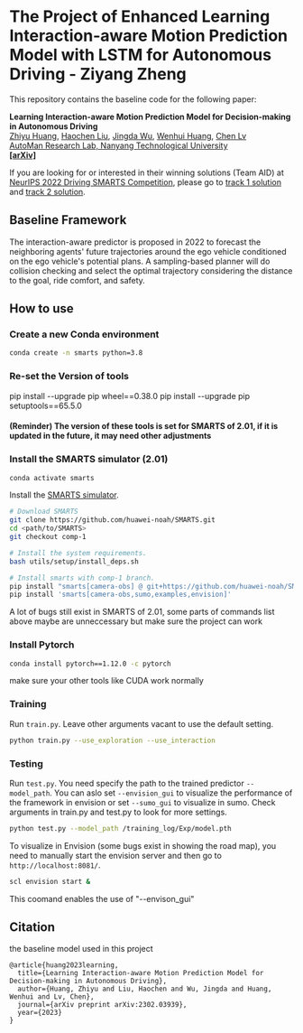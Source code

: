 # The Project of Enhanced Learning Interaction-aware Motion Prediction Model with LSTM for Autonomous Driving - Ziyang Zheng

This repository contains the baseline code for the following paper:

**Learning Interaction-aware Motion Prediction Model for Decision-making in Autonomous Driving**
<br> [Zhiyu Huang](https://mczhi.github.io/), [Haochen Liu](https://scholar.google.com/citations?user=iizqKUsAAAAJ&hl=en), [Jingda Wu](https://wujingda.github.io/), [Wenhui Huang](https://scholar.google.co.kr/citations?user=Hpatee0AAAAJ&hl=en), [Chen Lv](https://scholar.google.com/citations?user=UKVs2CEAAAAJ&hl=en) 
<br> [AutoMan Research Lab, Nanyang Technological University](https://lvchen.wixsite.com/automan)
<br> **[[arXiv]](https://arxiv.org/abs/2302.03939)**

If you are looking for or interested in their winning solutions (Team AID) at [NeurIPS 2022 Driving SMARTS Competition](https://smarts-project.github.io/archive/2022_nips_driving_smarts/), please go to [track 1 solution](https://github.com/MCZhi/Predictive-Decision/tree/smarts-comp-track1) and [track 2 solution](https://github.com/MCZhi/Predictive-Decision/tree/smarts-comp-track2).

## Baseline Framework
The interaction-aware predictor is proposed in 2022 to forecast the neighboring agents' future trajectories around the ego vehicle conditioned on the ego vehicle's potential plans. A sampling-based planner will do collision checking and select the optimal trajectory considering the distance to the goal, ride comfort, and safety.

## How to use
### Create a new Conda environment
```bash
conda create -n smarts python=3.8
```

### Re-set the Version of tools
pip install --upgrade pip wheel==0.38.0
pip install --upgrade pip setuptools==65.5.0
#### (Reminder) The version of these tools is set for SMARTS of 2.01, if it is updated in the future, it may need other adjustments

### Install the SMARTS simulator (2.01)
```bash
conda activate smarts
```

Install the [SMARTS simulator](https://smarts.readthedocs.io/en/latest/setup.html). 
```bash
# Download SMARTS
git clone https://github.com/huawei-noah/SMARTS.git
cd <path/to/SMARTS>
git checkout comp-1

# Install the system requirements.
bash utils/setup/install_deps.sh

# Install smarts with comp-1 branch.
pip install "smarts[camera-obs] @ git+https://github.com/huawei-noah/SMARTS.git@comp-1"
pip install 'smarts[camera-obs,sumo,examples,envision]'
```
A lot of bugs still exist in SMARTS of 2.01, some parts of commands list above maybe are unneccessary but make sure the project can work 

### Install Pytorch
```bash
conda install pytorch==1.12.0 -c pytorch
```
make sure your other tools like CUDA work normally
### Training
Run `train.py`. Leave other arguments vacant to use the default setting.
```bash
python train.py --use_exploration --use_interaction
```

### Testing
Run `test.py`. You need specify the path to the trained predictor `--model_path`. You can aslo set `--envision_gui` to visualize the performance of the framework in envision or set `--sumo_gui` to visualize in sumo. 
Check arguments in train.py and test.py to look for more settings.
```bash
python test.py --model_path /training_log/Exp/model.pth
```
To visualize in Envision (some bugs exist in showing the road map), you need to manually start the envision server and then go to `http://localhost:8081/`.
```bash
scl envision start &
```
This coomand enables the use of "--envison_gui"
## Citation
the baseline model used in this project
```
@article{huang2023learning,
  title={Learning Interaction-aware Motion Prediction Model for Decision-making in Autonomous Driving},
  author={Huang, Zhiyu and Liu, Haochen and Wu, Jingda and Huang, Wenhui and Lv, Chen},
  journal={arXiv preprint arXiv:2302.03939},
  year={2023}
}
```
